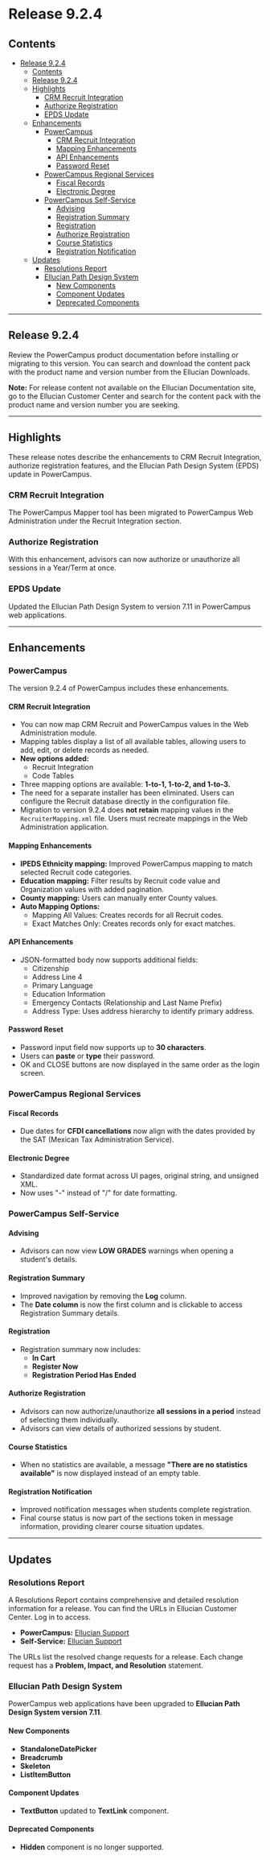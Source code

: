 # Release 9.2.4

## Contents

- [Release 9.2.4](#release-924)
  - [Contents](#contents)
  - [Release 9.2.4](#release-924-1)
  - [Highlights](#highlights)
    - [CRM Recruit Integration](#crm-recruit-integration)
    - [Authorize Registration](#authorize-registration)
    - [EPDS Update](#epds-update)
  - [Enhancements](#enhancements)
    - [PowerCampus](#powercampus)
      - [CRM Recruit Integration](#crm-recruit-integration-1)
      - [Mapping Enhancements](#mapping-enhancements)
      - [API Enhancements](#api-enhancements)
      - [Password Reset](#password-reset)
    - [PowerCampus Regional Services](#powercampus-regional-services)
      - [Fiscal Records](#fiscal-records)
      - [Electronic Degree](#electronic-degree)
    - [PowerCampus Self-Service](#powercampus-self-service)
      - [Advising](#advising)
      - [Registration Summary](#registration-summary)
      - [Registration](#registration)
      - [Authorize Registration](#authorize-registration-1)
      - [Course Statistics](#course-statistics)
      - [Registration Notification](#registration-notification)
  - [Updates](#updates)
    - [Resolutions Report](#resolutions-report)
    - [Ellucian Path Design System](#ellucian-path-design-system)
      - [New Components](#new-components)
      - [Component Updates](#component-updates)
      - [Deprecated Components](#deprecated-components)

---

## Release 9.2.4

Review the PowerCampus product documentation before installing or migrating to this version. You can search and download the content pack with the product name and version number from the Ellucian Downloads.

**Note:** For release content not available on the Ellucian Documentation site, go to the Ellucian Customer Center and search for the content pack with the product name and version number you are seeking.

---

## Highlights

These release notes describe the enhancements to CRM Recruit Integration, authorize registration features, and the Ellucian Path Design System (EPDS) update in PowerCampus.

### CRM Recruit Integration

The PowerCampus Mapper tool has been migrated to PowerCampus Web Administration under the Recruit Integration section.

### Authorize Registration

With this enhancement, advisors can now authorize or unauthorize all sessions in a Year/Term at once.

### EPDS Update

Updated the Ellucian Path Design System to version 7.11 in PowerCampus web applications.

---

## Enhancements

### PowerCampus

The version 9.2.4 of PowerCampus includes these enhancements.

#### CRM Recruit Integration

- You can now map CRM Recruit and PowerCampus values in the Web Administration module.
- Mapping tables display a list of all available tables, allowing users to add, edit, or delete records as needed.
- **New options added:**
  - Recruit Integration
  - Code Tables
- Three mapping options are available: **1-to-1, 1-to-2, and 1-to-3.**
- The need for a separate installer has been eliminated. Users can configure the Recruit database directly in the configuration file.
- Migration to version 9.2.4 does **not retain** mapping values in the `RecruiterMapping.xml` file. Users must recreate mappings in the Web Administration application.

#### Mapping Enhancements

- **IPEDS Ethnicity mapping:** Improved PowerCampus mapping to match selected Recruit code categories.
- **Education mapping:** Filter results by Recruit code value and Organization values with added pagination.
- **County mapping:** Users can manually enter County values.
- **Auto Mapping Options:**
  - Mapping All Values: Creates records for all Recruit codes.
  - Exact Matches Only: Creates records only for exact matches.

#### API Enhancements

- JSON-formatted body now supports additional fields:
  - Citizenship
  - Address Line 4
  - Primary Language
  - Education Information
  - Emergency Contacts (Relationship and Last Name Prefix)
  - Address Type: Uses address hierarchy to identify primary address.

#### Password Reset

- Password input field now supports up to **30 characters**.
- Users can **paste** or **type** their password.
- OK and CLOSE buttons are now displayed in the same order as the login screen.

### PowerCampus Regional Services

#### Fiscal Records

- Due dates for **CFDI cancellations** now align with the dates provided by the SAT (Mexican Tax Administration Service).

#### Electronic Degree

- Standardized date format across UI pages, original string, and unsigned XML.
- Now uses "-" instead of "/" for date formatting.

### PowerCampus Self-Service

#### Advising

- Advisors can now view **LOW GRADES** warnings when opening a student's details.

#### Registration Summary

- Improved navigation by removing the **Log** column.
- The **Date column** is now the first column and is clickable to access Registration Summary details.

#### Registration

- Registration summary now includes:
  - **In Cart**
  - **Register Now**
  - **Registration Period Has Ended**

#### Authorize Registration

- Advisors can now authorize/unauthorize **all sessions in a period** instead of selecting them individually.
- Advisors can view details of authorized sessions by student.

#### Course Statistics

- When no statistics are available, a message **"There are no statistics available"** is now displayed instead of an empty table.

#### Registration Notification

- Improved notification messages when students complete registration.
- Final course status is now part of the sections token in message information, providing clearer course situation updates.

---

## Updates

### Resolutions Report

A Resolutions Report contains comprehensive and detailed resolution information for a release. You can find the URLs in Ellucian Customer Center. Log in to access.

- **PowerCampus:** [Ellucian Support](https://elluciansupport.service-now.com/esc?id=standard_ticket&table=ellucian_product_release&sys_id=a964700cc353b550662bd92f05013133)
- **Self-Service:** [Ellucian Support](https://elluciansupport.service-now.com/esc?id=standard_ticket&table=ellucian_product_release&sys_id=9c8fa4ccc39f7550662bd92f05013126)

The URLs list the resolved change requests for a release. Each change request has a **Problem, Impact, and Resolution** statement.

### Ellucian Path Design System

PowerCampus web applications have been upgraded to **Ellucian Path Design System version 7.11**.

#### New Components

- **StandaloneDatePicker**
- **Breadcrumb**
- **Skeleton**
- **ListItemButton**

#### Component Updates

- **TextButton** updated to **TextLink** component.

#### Deprecated Components

- **Hidden** component is no longer supported.

